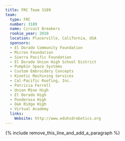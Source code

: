 ```yaml
---
title: FRC Team 3189
team:
  type: FRC
  number: 3189
  name: Circuit Breakers
  rookie_year: 2010
  location: Placerville, California, USA
  sponsors:
  - El Dorado Community Foundation
  - Micron Foundation
  - Sierra Pacific Foundation
  - El Dorado Union High School District
  - Pumpkin Space Systems
  - Custom Embroidery Concepts
  - Kinetic Machining Services
  - Cal-Pacific Roofing, Inc.
  - Patricia Ferrell
  - Union Mine High
  - El Dorado High
  - Ponderosa High
  - Oak Ridge High
  - Virtual Academy
  links:
    Website: http://www.eduhsdrobotics.org
---
```


{% include remove_this_line_and_add_a_paragraph %}